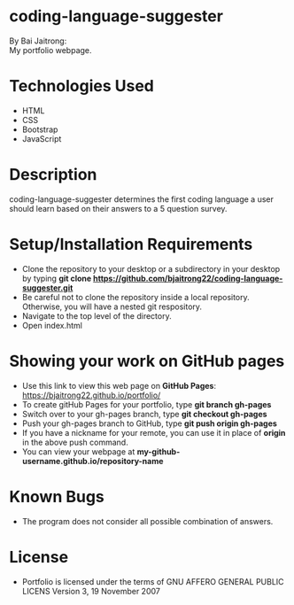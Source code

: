 # coding-language-suggester
By Bai Jaitrong:  
My portfolio webpage.  
# Technologies Used
  * HTML
  * CSS
  * Bootstrap
  * JavaScript
# Description
coding-language-suggester determines the first coding language a user should learn based on their answers to a 5 question survey.

# Setup/Installation Requirements
  * Clone the repository to your desktop or a subdirectory in your desktop by typing **git clone https://github.com/bjaitrong22/coding-language-suggester.git**
  * Be careful not to clone the repository inside a local repository. Otherwise, you will have a nested git respository.
  * Navigate to the top level of the directory.
  * Open index.html 

# Showing your work on GitHub pages
  * Use this link to view this web page on **GitHub Pages**: https://bjaitrong22.github.io/portfolio/
  * To create gitHub Pages for your portfolio, type **git branch gh-pages**
  * Switch over to your gh-pages branch, type **git checkout gh-pages**
  * Push your gh-pages branch to GitHub, type **git push origin gh-pages**
  * If you have a nickname for your remote, you can use it in place of **origin** in the above push command.
  * You can view your webpage at **my-github-username.github.io/repository-name**

# Known Bugs
  * The program does not consider all possible combination of answers.
# License
 * Portfolio is licensed under the terms of GNU AFFERO GENERAL PUBLIC LICENS Version 3, 19 November 2007


  
  




